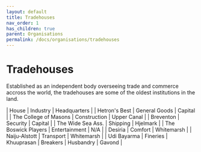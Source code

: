 ```yaml
---
layout: default
title: Tradehouses
nav_order: 1
has_children: true
parent: Organisations
permalink: /docs/organisations/tradehouses
---
```


# Tradehouses

Established as an independent body overseeing trade and commerce accross the world, the tradehouses are some of the oldest institutions in the land.

| House | Industry | Headquarters |
| Hetron's Best | General Goods | Capital |
| The College of Masons | Construction | Upper Canal |
| Breventon | Security | Capital |
| The Wide Sea Ass. | Shipping | Hjelmark |
| The Boswick Players | Entertainment | N/A |
| Desiria | Comfort | Whitemarsh |
| Naiju-Alstott | Transport | Whitemarsh |
| Udi Bayarma | Fineries | Khuuprasan
| Breakers | Husbandry | Gavond |
